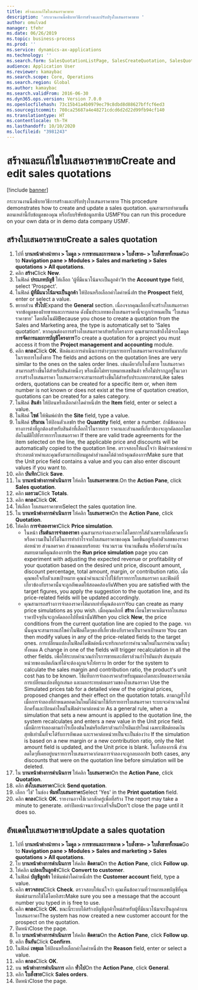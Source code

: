 ```yaml
---
title: สร้างและแก้ไขใบเสนอราคาขาย
description: 'กระบวนงานนี้อธิบายวิธีการสร้างและปรับปรุงใบเสนอราคาขาย '
author: omulvad
manager: tfehr
ms.date: 06/26/2019
ms.topic: business-process
ms.prod: ''
ms.service: dynamics-ax-applications
ms.technology: ''
ms.search.form: SalesQuotationListPage, SalesCreateQuotation, SalesQuotationTable, SalesQuotationTotals, SalesQuotationPriceSimulation, SalesQuotationEditLines, SrsReportViewerForm, smmSetNumSeqIfManual, CustTable, SalesTable, CustQuotationConfirmationJournal, CustQuotationJournal, CustSalesLines, SalesQuotationCopying, SalesQuotationDeleteQuotations, SalesQuotationListPagePreviewPane, SalesQuotationTypeGroup
audience: Application User
ms.reviewer: kamaybac
ms.search.scope: Core, Operations
ms.search.region: Global
ms.author: kamaybac
ms.search.validFrom: 2016-06-30
ms.dyn365.ops.version: Version 7.0.0
ms.openlocfilehash: 73c15b41a4b0979ec79c8dbd8d88627bffcf6ed3
ms.sourcegitcommit: 708ca25687a4e48271cdcd6d2d22d99fb94cf140
ms.translationtype: HT
ms.contentlocale: th-TH
ms.lasthandoff: 10/10/2020
ms.locfileid: "3981243"
---
```

# <a name="create-and-edit-sales-quotations"></a><span data-ttu-id="31229-103">สร้างและแก้ไขใบเสนอราคาขาย</span><span class="sxs-lookup"><span data-stu-id="31229-103">Create and edit sales quotations</span></span>

[!include [banner](../../includes/banner.md)]

<span data-ttu-id="31229-104">กระบวนงานนี้อธิบายวิธีการสร้างและปรับปรุงใบเสนอราคาขาย </span><span class="sxs-lookup"><span data-stu-id="31229-104">This procedure demonstrates how to create and update a sales quotation.</span></span> <span data-ttu-id="31229-105">คุณสามารถทำตามขั้นตอนเหล่านี้กับข้อมูลของคุณ หรือกับบริษัทข้อมูลสาธิต USMF</span><span class="sxs-lookup"><span data-stu-id="31229-105">You can run this procedure on your own data or in demo data company USMF.</span></span>


## <a name="create-a-sales-quotation"></a><span data-ttu-id="31229-106">สร้างใบเสนอราคาขาย</span><span class="sxs-lookup"><span data-stu-id="31229-106">Create a sales quotation</span></span>
1. <span data-ttu-id="31229-107">ไปที่ **บานหน้าต่างนำทาง > โมดูล > การขายและการตลาด > ใบสั่งขาย– > ใบสั่งขายทั้งหมด**</span><span class="sxs-lookup"><span data-stu-id="31229-107">Go to **Navigation pane > Modules > Sales and marketing > Sales quotations > All quotations**.</span></span>
2. <span data-ttu-id="31229-108">คลิก **สร้าง**</span><span class="sxs-lookup"><span data-stu-id="31229-108">Click **New**.</span></span>
3. <span data-ttu-id="31229-109">ในฟิลด์ **ประเภทบัญชี** ให้เลือก 'ผู้ที่มีแนวโน้มจะเป็นลูกค้า'</span><span class="sxs-lookup"><span data-stu-id="31229-109">In the **Account type** field, select 'Prospect'.</span></span>
4. <span data-ttu-id="31229-110">ในฟิลด์ **ผู้ที่มีแนวโน้มจะเป็นลูกค้า** ให้ป้อนหรือเลือกค่าใดค่าหนึ่ง</span><span class="sxs-lookup"><span data-stu-id="31229-110">In the **Prospect** field, enter or select a value.</span></span>
5. <span data-ttu-id="31229-111">ขยายส่วน **ทั่วไป**</span><span class="sxs-lookup"><span data-stu-id="31229-111">Expand the **General** section.</span></span> <span data-ttu-id="31229-112">เนื่องจากคุณเลือกที่จะสร้างใบเสนอราคาจากข้อมูลของฝ่ายขายและการตลาด ดังนั้นประเภทของใบเสนอราคานี้จะถูกกำหนดเป็น 'ใบเสนอราคาขาย' โดยอัตโนมัติ</span><span class="sxs-lookup"><span data-stu-id="31229-112">Because you chose to create a quotation from the Sales and Marketing area, the type is automatically set to 'Sales quotation'.</span></span> <span data-ttu-id="31229-113">หากคุณต้องการสร้างใบเสนอราคาสำหรับโครงการ คุณสามารถเข้าถึงได้จากโมดูล **การจัดการและการบัญชีโครงการ**</span><span class="sxs-lookup"><span data-stu-id="31229-113">To create a quotation for a project you must access it from the **Project management and accounting** module.</span></span>
6. <span data-ttu-id="31229-114">คลิก **ตกลง**</span><span class="sxs-lookup"><span data-stu-id="31229-114">Click **OK**.</span></span> <span data-ttu-id="31229-115">ฟิลด์และการดำเนินการต่างๆบนรายการใบเสนอราคาจะคล้ายกันมากกับในรายการใบสั่งขาย </span><span class="sxs-lookup"><span data-stu-id="31229-115">The fields and actions on the quotation lines are very similar to the ones on the sales order lines.</span></span>   <span data-ttu-id="31229-116">เช่นเดียวกับใบสั่งขาย ใบเสนอราคาสามารถสร้างขึ้นได้สำหรับสินค้าหนึ่งๆ หรือเมื่อไม่ทราบหมายเลขสินค้า หรือไม่ปรากฏอยู่ในเวลาการสร้างใบเสนอราคา ใบเสนอราคาจะสามารถสร้างขึ้นได้สำหรับประเภทการขาย</span><span class="sxs-lookup"><span data-stu-id="31229-116">Like sales orders, quotations can be created for a specific item or, when item number is not known or does not exist at the time of quotation creation, quotations can be created for a sales category.</span></span>     
7. <span data-ttu-id="31229-117">ในฟิลด์ **สินค้า** ให้ป้อนหรือเลือกค่าใดค่าหนึ่ง</span><span class="sxs-lookup"><span data-stu-id="31229-117">In the **Item** field, enter or select a value.</span></span>
8. <span data-ttu-id="31229-118">ในฟิลด์ **ไซต์** ให้พิมพ์ค่า</span><span class="sxs-lookup"><span data-stu-id="31229-118">In the **Site** field, type a value.</span></span>
9. <span data-ttu-id="31229-119">ในฟิลด์ **ปริมาณ** ให้ป้อนตัวเลข</span><span class="sxs-lookup"><span data-stu-id="31229-119">In the **Quantity** field, enter a number.</span></span> <span data-ttu-id="31229-120">ถ้ามีข้อตกลงทางการค้าที่ถูกต้องสำหรับสินค้าที่เลือกไว้ในรายการ ราคาและส่วนลดที่เกี่ยวข้องจะถูกคัดลอกโดยอัตโนมัติไปยังรายการใบเสนอราคา </span><span class="sxs-lookup"><span data-stu-id="31229-120">If there are valid trade agreements for the item selected on the line, the applicable price and discounts will be automatically copied to the quotation line.</span></span> <span data-ttu-id="31229-121">ตรวจสอบให้แน่ใจว่า ฟิลด์ราคาต่อหน่วยประกอบด้วยค่าและคุณยังสามารถป้อนมูลค่าส่วนลดได้ด้วยถ้าคุณต้องการ</span><span class="sxs-lookup"><span data-stu-id="31229-121">Make sure that the Unit price field contains a value and you can also enter discount values if you want to.</span></span> 
10. <span data-ttu-id="31229-122">คลิก **บันทึก**</span><span class="sxs-lookup"><span data-stu-id="31229-122">Click **Save**.</span></span>
11. <span data-ttu-id="31229-123">ใน **บานหน้าต่างการดำเนินการ** ให้คลิก **ใบเสนอราคาขาย**.</span><span class="sxs-lookup"><span data-stu-id="31229-123">On the **Action Pane**, click **Sales quotation**.</span></span>
12. <span data-ttu-id="31229-124">คลิก **ผลรวม**</span><span class="sxs-lookup"><span data-stu-id="31229-124">Click **Totals**.</span></span>
13. <span data-ttu-id="31229-125">คลิก **ตกลง**</span><span class="sxs-lookup"><span data-stu-id="31229-125">Click **OK**.</span></span>
14. <span data-ttu-id="31229-126">ให้เลือก ใบเสนอราคาขาย</span><span class="sxs-lookup"><span data-stu-id="31229-126">Select the sales quotation line.</span></span>
15. <span data-ttu-id="31229-127">ใน **บานหน้าต่างการดำเนินการ** ให้คลิก **ใบเสนอราคา**</span><span class="sxs-lookup"><span data-stu-id="31229-127">On the **Action Pane**, click **Quotation**.</span></span>
16. <span data-ttu-id="31229-128">ให้คลิก **การจำลองราคา**</span><span class="sxs-lookup"><span data-stu-id="31229-128">Click **Price simulation**.</span></span>
    - <span data-ttu-id="31229-129">ในหน้า **เริ่มต้นการจำลองราคา** คุณสามารถจำลองราคาได้โดยการใส่ตัวเลขรายได้ที่คาดหวัง หรือความเป็นไปได้ในการทำกำไรจากใบเสนอราคาของคุณ โดยขึ้นอยู่กับค่าตัวเลขของราคาต่อหน่วย ส่วนลดราคา ส่วนลดแบบร้อยละ จำนวนรวม จำนวนขั้นต้น หรืออัตราส่วนเงินสมทบตามที่คุณต้องการ</span><span class="sxs-lookup"><span data-stu-id="31229-129">In the **Run price simulation** page you can experiment with adjusting the expected revenue or profitability of your quotation based on the desired unit price, discount amount, discount percentage, total amount, margin, or contribution ratio.</span></span> <span data-ttu-id="31229-130">เมื่อคุณพอใจกับตัวเลขเป้าหมาย คุณนำคำแนะนำไปใช้กับรายการใบเสนอราคา และฟิลด์ที่เกี่ยวข้องกับราคานั้นจะถูกอัพเดตให้สอดคล้องกัน</span><span class="sxs-lookup"><span data-stu-id="31229-130">When you are satisfied with the target figures, you apply the suggestion to the quotation line, and its price-related fields will be updated accordingly.</span></span>  
    - <span data-ttu-id="31229-131">คุณสามารถสร้างการจำลองราคาได้มากเท่าที่คุณต้องการ</span><span class="sxs-lookup"><span data-stu-id="31229-131">You can create as many price simulations as you wish.</span></span> <span data-ttu-id="31229-132">เมื่อคุณคลิกที่ **สร้าง** เงื่อนไขราคาเดิมจากใบเสนอราคาปัจจุบันจะถูกคัดลอกไปที่หน้านั้น</span><span class="sxs-lookup"><span data-stu-id="31229-132">When you click **New**, the price conditions from the current quotation line are copied to the page.</span></span> <span data-ttu-id="31229-133">จากนั้นคุุณจะสามารถแก้ไขค่าในฟิลด์ใดๆของที่เกี่ยวข้องกับราคาเป็นราคาเป้าหมาย </span><span class="sxs-lookup"><span data-stu-id="31229-133">You can then modify values in any of the price-related fields to the target ones.</span></span> <span data-ttu-id="31229-134">การเปลี่ยนแปลงในฟิลด์ใดฟิลด์หนึ่งจะทริกเกอร์การคำนวณใหม่ในการคำนวณอื่นๆ ทั้งหมด </span><span class="sxs-lookup"><span data-stu-id="31229-134">A change in one of the fields will trigger recalculation in all the other fields.</span></span> <span data-ttu-id="31229-135">เพื่อให้ระบบคำนวณกำไรการขายและอัตราส่วนกำไรผันแปร ต้นทุนต่อหน่วยของผลิตภัณฑ์ได้จะต้องถูกแจ้งให้ทราบ </span><span class="sxs-lookup"><span data-stu-id="31229-135">In order for the system to calculate the sales margin and contribution ratio, the product's unit cost has to be known.</span></span> <span data-ttu-id="31229-136">ใช้แท็บการจำลองราคาสำหรับมุมมองโดยละเอียดของราคาเดิม การเปลี่ยนแปลงที่ถูกเสนอ และผลกระทบต่อผลรวมของใบเสนอราคา </span><span class="sxs-lookup"><span data-stu-id="31229-136">Use the Simulated prices tab for a detailed view of the original prices, proposed changes and their effect on the quotation totals.</span></span> <span data-ttu-id="31229-137">ตามกฎทั่วไป เมื่อการจำลองที่กำหนดยอดเงินใหม่ได้นำมาใช้กับรายการใบเสนอราคา ระบบจะคำนวณใหม่อีกครั้งและป้อนค่าใหม่ในฟิลด์ราคาต่อหน่วย </span><span class="sxs-lookup"><span data-stu-id="31229-137">As a general rule, when a simulation that sets a new amount is applied to the quotation line, the system recalculates and enters a new value in the Unit price field.</span></span> <span data-ttu-id="31229-138">เมื่อมีการจำลองตามกำไรเบื้องต้นใหม่หรืออัตราส่วนกำไรผันแปรใหม่ เฉพาะฟิลด์ยอดเงินสุทธิเท่านั้นที่จะได้รับการอัพเดต และราคาต่อหน่วยเป็นจะเป็นช่องว่าง </span><span class="sxs-lookup"><span data-stu-id="31229-138">If the simulation is based on a new margin or a new contribution ratio, only the Net amount field is updated, and the Unit price is blank.</span></span> <span data-ttu-id="31229-139">ในทั้งสองกรณี ส่วนลดใดๆที่เคยอยู่บนรายการใบเสนอราคาก่อนการจำลองจะถูกลบออก</span><span class="sxs-lookup"><span data-stu-id="31229-139">In both cases, any discounts that were on the quotation line before simulation will be deleted.</span></span>
17. <span data-ttu-id="31229-140">ใน **บานหน้าต่างการดำเนินการ** ให้คลิก **ใบเสนอราคา**</span><span class="sxs-lookup"><span data-stu-id="31229-140">On the **Action Pane**, click **Quotation**.</span></span>
18. <span data-ttu-id="31229-141">คลิก **ส่งใบเสนอราคา**</span><span class="sxs-lookup"><span data-stu-id="31229-141">Click **Send quotation**.</span></span>
19. <span data-ttu-id="31229-142">เลือก 'ใช่' ในช่อง **พิมพ์ใบเสนอราคา**</span><span class="sxs-lookup"><span data-stu-id="31229-142">Select 'Yes' in the **Print quotation** field.</span></span>
20. <span data-ttu-id="31229-143">คลิก **ตกลง**</span><span class="sxs-lookup"><span data-stu-id="31229-143">Click **OK**.</span></span> <span data-ttu-id="31229-144">รายงานอาจใช้เวลาสักครู่เพื่อที่สร้าง </span><span class="sxs-lookup"><span data-stu-id="31229-144">The report may take a minute to generate.</span></span> <span data-ttu-id="31229-145">อย่าปิดหน้าจนกว่าจะเสร็จสิ้น</span><span class="sxs-lookup"><span data-stu-id="31229-145">Don't close the page until it does so.</span></span>

## <a name="update-a-sales-quotation"></a><span data-ttu-id="31229-146">อัพเดตใบเสนอราคาขาย</span><span class="sxs-lookup"><span data-stu-id="31229-146">Update a sales quotation</span></span>
1. <span data-ttu-id="31229-147">ไปที่ **บานหน้าต่างนำทาง > โมดูล > การขายและการตลาด > ใบสั่งขาย– > ใบสั่งขายทั้งหมด**</span><span class="sxs-lookup"><span data-stu-id="31229-147">Go to **Navigation pane > Modules > Sales and marketing > Sales quotations > All quotations**.</span></span>
2. <span data-ttu-id="31229-148">ใบ **บานหน้าต่างการดำเนินการ** ให้คลิก **ติดตาม**</span><span class="sxs-lookup"><span data-stu-id="31229-148">On the **Action Pane**, click **Follow up**.</span></span>
3. <span data-ttu-id="31229-149">ให้คลิก **แปลงเป็นลูกค้า**</span><span class="sxs-lookup"><span data-stu-id="31229-149">Click **Convert to customer**.</span></span>
4. <span data-ttu-id="31229-150">ในฟิลด์ **บัญชีลูกค้า** ให้พิมพ์ค่าใดค่าหนึ่ง</span><span class="sxs-lookup"><span data-stu-id="31229-150">In the **Customer account** field, type a value.</span></span>
5. <span data-ttu-id="31229-151">คลิก **ตรวจสอบ**</span><span class="sxs-lookup"><span data-stu-id="31229-151">Click **Check**.</span></span> <span data-ttu-id="31229-152">ตรวจสอบให้แน่ใจว่า คุณเห็นข้อความที่ว่าหมายเลขบัญชีที่คุณพิมพ์สามารถใช้ได้โดยอิสระ</span><span class="sxs-lookup"><span data-stu-id="31229-152">Make sure you see a message that the account number you typed in is free to use.</span></span>  
6. <span data-ttu-id="31229-153">คลิก **ตกลง**</span><span class="sxs-lookup"><span data-stu-id="31229-153">Click **OK**.</span></span> <span data-ttu-id="31229-154">ขณะนี้ระบบได้สร้างบัญชีลูกค้าใหม่สำหรับผู้ที่มีแนวโน้มจะเป็นลูกค้าบนใบเสนอราคา</span><span class="sxs-lookup"><span data-stu-id="31229-154">The system has now created a new customer account for the prospect on the quotation.</span></span>  
7. <span data-ttu-id="31229-155">ปิดหน้า</span><span class="sxs-lookup"><span data-stu-id="31229-155">Close the page.</span></span>
8. <span data-ttu-id="31229-156">ใบ **บานหน้าต่างการดำเนินการ** ให้คลิก **ติดตาม**</span><span class="sxs-lookup"><span data-stu-id="31229-156">On the **Action Pane**, click **Follow up**.</span></span>
9. <span data-ttu-id="31229-157">คลิก **ยืนยัน**</span><span class="sxs-lookup"><span data-stu-id="31229-157">Click **Confirm**.</span></span>
10. <span data-ttu-id="31229-158">ในฟิลด์ **เหตุผล** ให้ป้อนหรือเลือกค่าใดค่าหนึ่ง</span><span class="sxs-lookup"><span data-stu-id="31229-158">In the **Reason** field, enter or select a value.</span></span>
11. <span data-ttu-id="31229-159">คลิก **ตกลง**</span><span class="sxs-lookup"><span data-stu-id="31229-159">Click **OK**.</span></span>
12. <span data-ttu-id="31229-160">บน **หน้าต่างการดำเนินการ** คลิก **ทั่วไป**</span><span class="sxs-lookup"><span data-stu-id="31229-160">On the **Action Pane**, click **General**.</span></span>
13. <span data-ttu-id="31229-161">คลิก **ใบสั่งขาย**</span><span class="sxs-lookup"><span data-stu-id="31229-161">Click **Sales orders**.</span></span>
14. <span data-ttu-id="31229-162">ปิดหน้า</span><span class="sxs-lookup"><span data-stu-id="31229-162">Close the page.</span></span>

